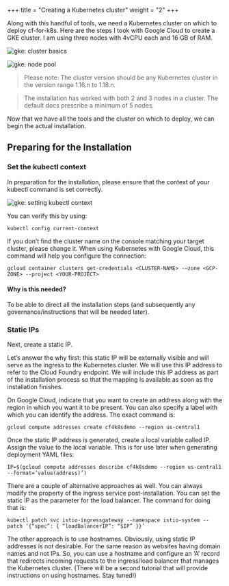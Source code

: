 +++
title = "Creating a Kubernetes cluster"
weight = "2"
+++


Along with this handful of tools, we need a Kubernetes cluster on which to deploy cf-for-k8s. Here are the steps I took with Google Cloud to create a GKE cluster. I am using three nodes with 4vCPU each and 16 GB of RAM.

![gke: cluster basics](cf4k8s-gke/img/gke-1.png "Creating a Kubernetes Cluster on GKE: Cluster Basics")

![gke: node pool](cf4k8s-gke/img/gke-2.png "Creating a Kubernetes Cluster on GKE: Node Pool")

> Please note: The cluster version should be any Kubernetes cluster in the version range 1.16.n to 1.18.n.

> The installation has worked with both 2 and 3 nodes in a cluster. The default docs prescribe a minimum of 5 nodes.

Now that we have all the tools and the cluster on which to deploy, we can begin the actual installation.

## Preparing for the Installation

### Set the kubectl context

In preparation for the installation, please ensure that the context of your kubectl command is set correctly.

![gke: setting kubectl context](cf4k8s-gke/img/gke-3.png "Setting the kubectl context")

You can verify this by using: 

```
kubectl config current-context
```

If you don’t find the cluster name on the console matching your target cluster, please change it. When using Kubernetes with Google Cloud, this command will help you configure the connection:

```
gcloud container clusters get-credentials <CLUSTER-NAME> -—zone <GCP-ZONE> --project <YOUR-PROJECT>
```

#### Why is this needed? 

To be able to direct all the installation steps (and subsequently any governance/instructions that will be needed later). 

### Static IPs

Next, create a static IP.

Let’s answer the why first: this static IP will be externally visible and will serve as the ingress to the Kubernetes cluster. We will use this IP address to refer to the Cloud Foundry endpoint. We will include this IP address as part of the installation process so that the mapping is available as soon as the installation finishes.

On Google Cloud, indicate that you want to create an address along with the region in which you want it to be present. You can also specify a label with which you can identify the address. The exact command is:

```
gcloud compute addresses create cf4k8sdemo --region us-central1
```

Once the static IP address is generated, create a local variable called IP. Assign the value to the local variable. This is for use later when generating deployment YAML files:

```
IP=$(gcloud compute addresses describe cf4k8sdemo --region us-central1 --format=’value(address)’)
```

There are a couple of alternative approaches as well. You can always modify the property of the ingress service post-installation. You can set the static IP as the parameter for the load balancer. The command for doing that is:

```
kubectl patch svc istio-ingressgateway --namespace istio-system --patch ‘{“spec”: { “loadBalancerIP”: “$IP” }}’
```

The other approach is to use hostnames. Obviously, using static IP addresses is not desirable. For the same reason as websites having domain names and not IPs. So, you can use a hostname and configure an ‘A’ record that redirects incoming requests to the ingress/load balancer that manages the Kubernetes cluster. (There will be a second tutorial that will provide instructions on using hostnames. Stay tuned!)